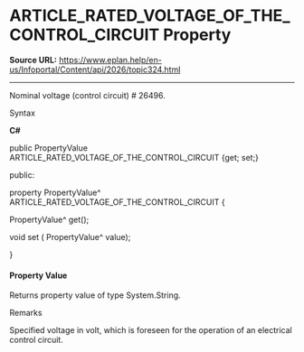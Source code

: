 # ARTICLE_RATED_VOLTAGE_OF_THE_CONTROL_CIRCUIT Property

**Source URL:** https://www.eplan.help/en-us/Infoportal/Content/api/2026/topic324.html

---

Nominal voltage (control circuit) # 26496.

Syntax

**C#**



public PropertyValue ARTICLE_RATED_VOLTAGE_OF_THE_CONTROL_CIRCUIT {get; set;}

public:

property PropertyValue^ ARTICLE_RATED_VOLTAGE_OF_THE_CONTROL_CIRCUIT {

   PropertyValue^ get();

   void set (    PropertyValue^ value);

}


#### Property Value

Returns property value of type System.String.

Remarks

Specified voltage in volt, which is foreseen for the operation of an electrical control circuit.

